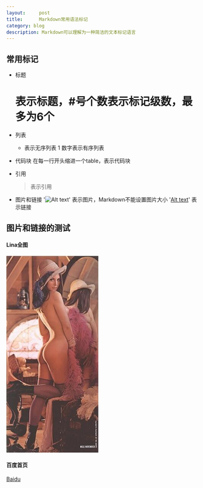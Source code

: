 ```yaml
---
layout:     post
title:      Markdown常用语法标记
category: blog
description: Markdown可以理解为一种简洁的文本标记语言
---
```


## 常用标记

* 标题
	# 表示标题，#号个数表示标记级数，最多为6个

* 列表
	* 表示无序列表
	1 数字表示有序列表

* 代码块
	在每一行开头缩进一个table，表示代码块

* 引用
	> 表示引用

* 图片和链接
	'![Alt text](path)' 表示图片，Markdown不能设置图片大小
	'[Alt text](path)' 表示链接


## 图片和链接的测试

#### Lina全图
![Lina](/images/Markdown/lena.jpg)

#### 百度首页
[Baidu](http://baidu.com  "Baidu链接测试")